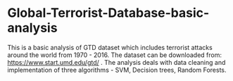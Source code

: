 # Global-Terrorist-Database-basic-analysis
This is a basic analysis of GTD dataset which includes terrorist attacks around the world from 1970 - 2016. The dataset can be downloaded
from:  https://www.start.umd.edu/gtd/ . The analysis deals with data cleaning and implementation of three algorithms - SVM, Decision trees,
Random Forests. 


